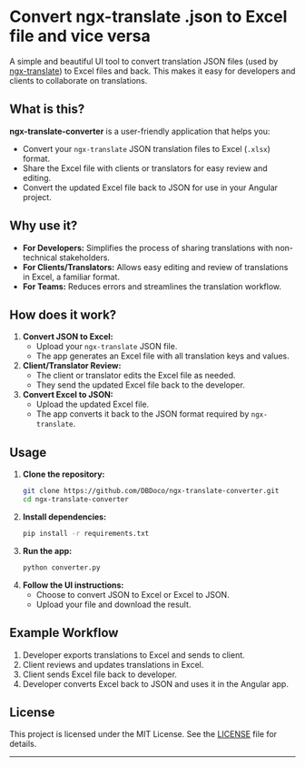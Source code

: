 # Convert ngx-translate .json to Excel file and vice versa

A simple and beautiful UI tool to convert translation JSON files (used by [ngx-translate](https://github.com/ngx-translate/core)) to Excel files and back. This makes it easy for developers and clients to collaborate on translations.

## What is this?

**ngx-translate-converter** is a user-friendly application that helps you:
- Convert your `ngx-translate` JSON translation files to Excel (`.xlsx`) format.
- Share the Excel file with clients or translators for easy review and editing.
- Convert the updated Excel file back to JSON for use in your Angular project.

## Why use it?
- **For Developers:** Simplifies the process of sharing translations with non-technical stakeholders.
- **For Clients/Translators:** Allows easy editing and review of translations in Excel, a familiar format.
- **For Teams:** Reduces errors and streamlines the translation workflow.

## How does it work?
1. **Convert JSON to Excel:**
   - Upload your `ngx-translate` JSON file.
   - The app generates an Excel file with all translation keys and values.
2. **Client/Translator Review:**
   - The client or translator edits the Excel file as needed.
   - They send the updated Excel file back to the developer.
3. **Convert Excel to JSON:**
   - Upload the updated Excel file.
   - The app converts it back to the JSON format required by `ngx-translate`.

## Usage

1. **Clone the repository:**
   ```sh
   git clone https://github.com/DBDoco/ngx-translate-converter.git
   cd ngx-translate-converter
   ```
2. **Install dependencies:**
   ```sh
   pip install -r requirements.txt
   ```
3. **Run the app:**
   ```sh
   python converter.py
   ```
4. **Follow the UI instructions:**
   - Choose to convert JSON to Excel or Excel to JSON.
   - Upload your file and download the result.

## Example Workflow
1. Developer exports translations to Excel and sends to client.
2. Client reviews and updates translations in Excel.
3. Client sends Excel file back to developer.
4. Developer converts Excel back to JSON and uses it in the Angular app.

## License

This project is licensed under the MIT License. See the [LICENSE](LICENSE) file for details.

---
